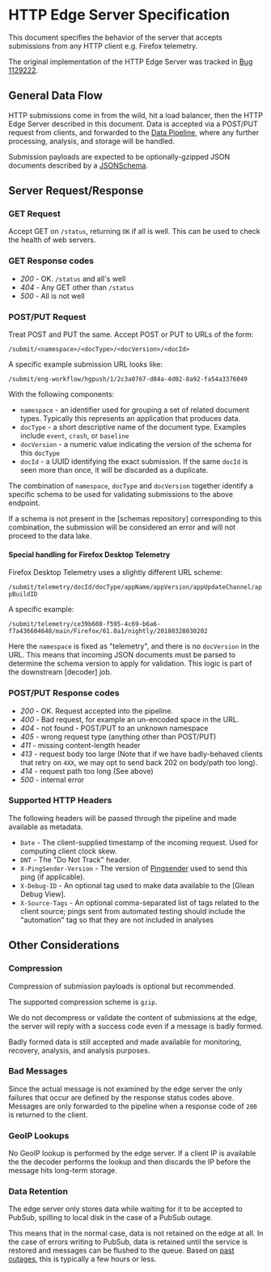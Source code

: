 # HTTP Edge Server Specification

This document specifies the behavior of the server that accepts submissions from
any HTTP client e.g. Firefox telemetry.

The original implementation of the HTTP Edge Server was tracked in
[Bug 1129222](https://bugzilla.mozilla.org/show_bug.cgi?id=1129222).

## General Data Flow

HTTP submissions come in from the wild, hit a load balancer,
then the HTTP Edge Server described in this document.
Data is accepted via a POST/PUT request from clients,
and forwarded to the [Data Pipeline](gcp_data_pipeline.md), where
any further processing, analysis, and storage will be handled.

Submission payloads are expected to be optionally-gzipped JSON
documents described by a [JSONSchema].

[jsonschema]: https://json-schema.org/

## Server Request/Response

### GET Request

Accept GET on `/status`, returning `OK` if all is well. This can be used to
check the health of web servers.

### GET Response codes

- _200_ - OK. `/status` and all's well
- _404_ - Any GET other than `/status`
- _500_ - All is not well

### POST/PUT Request

Treat POST and PUT the same. Accept POST or PUT to URLs of the form:

`/submit/<namespace>/<docType>/<docVersion>/<docId>`

A specific example submission URL looks like:

`/submit/eng-workflow/hgpush/1/2c3a0767-d84a-4d02-8a92-fa54a3376049`

With the following components:

- `namespace` - an identifier used for grouping a set of related document types. Typically this represents an application that produces data.
- `docType` - a short descriptive name of the document type. Examples include `event`, `crash`, or `baseline`
- `docVersion` - a numeric value indicating the version of the schema for this `docType`
- `docId` - a UUID identifying the exact submission. If the same `docId` is seen more than once, it will be discarded as a duplicate.

The combination of `namespace`, `docType` and `docVersion` together identify a specific schema to be used for validating submissions to the above endpoint.

If a schema is not present in the [schemas repository] corresponding to this combination, the submission
will be considered an error and will not proceed to the data lake.

#### Special handling for Firefox Desktop Telemetry

Firefox Desktop Telemetry uses a slightly different URL scheme:

`/submit/telemetry/docId/docType/appName/appVersion/appUpdateChannel/appBuildID`

A specific example:

`/submit/telemetry/ce39b608-f595-4c69-b6a6-f7a436604648/main/Firefox/61.0a1/nightly/20180328030202`

Here the `namespace` is fixed as "telemetry", and there is no `docVersion` in the URL.
This means that incoming JSON documents must be parsed to determine the schema version
to apply for validation. This logic is part of the downstream [decoder] job.

### POST/PUT Response codes

- _200_ - OK. Request accepted into the pipeline.
- _400_ - Bad request, for example an un-encoded space in the URL.
- _404_ - not found - POST/PUT to an unknown namespace
- _405_ - wrong request type (anything other than POST/PUT)
- _411_ - missing content-length header
- _413_ - request body too large (Note that if we have badly-behaved clients that retry on `4XX`, we may opt to send back 202 on body/path too long).
- _414_ - request path too long (See above)
- _500_ - internal error

### Supported HTTP Headers

The following headers will be passed through the pipeline and made available as metadata.

- `Date` - The client-supplied timestamp of the incoming request.
  Used for computing client clock skew.
- `DNT` - The "Do Not Track" header.
- `X-PingSender-Version` - The version of [Pingsender] used to send this ping (if applicable).
- `X-Debug-ID` - An optional tag used to make data available to the [Glean Debug View].
- `X-Source-Tags` - An optional comma-separated list of tags related to the client source; pings sent from automated testing should include the "automation" tag so that they are not included in analyses

[pingsender]: https://firefox-source-docs.mozilla.org/toolkit/components/telemetry/telemetry/internals/pingsender.html

## Other Considerations

### Compression

Compression of submission payloads is optional but recommended.

The supported compression scheme is `gzip`.

We do not decompress or validate the content of submissions at the edge,
the server will reply with a success code even if a message is badly formed.

Badly formed data is still accepted and made available for monitoring, recovery,
analysis, and analysis purposes.

### Bad Messages

Since the actual message is not examined by the edge server the only failures
that occur are defined by the response status codes above. Messages are only
forwarded to the pipeline when a response code of `200` is returned to the client.

### GeoIP Lookups

No GeoIP lookup is performed by the edge server. If a client IP is available the
the decoder performs the lookup and then discards the IP before the message hits
long-term storage.

### Data Retention

The edge server only stores data while waiting for it to be accepted to
PubSub, spilling to local disk in the case of a PubSub outage.

This means that in the normal case, data is not retained on the edge at all.
In the case of errors writing to PubSub, data is retained until the service
is restored and messages can be flushed to the queue.
Based on [past outages], this is typically a few hours or less.

[past outages]: https://status.cloud.google.com/incident/cloud-pubsub
